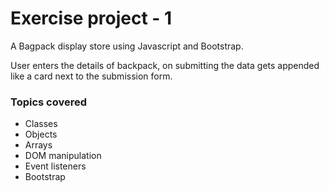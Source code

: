 # Exercise project - 1

A Bagpack display store using Javascript and Bootstrap.

User enters the details of backpack, on submitting the data gets appended like a card next to the submission form.

### Topics covered
- Classes
- Objects
- Arrays 
- DOM manipulation
- Event listeners
- Bootstrap

